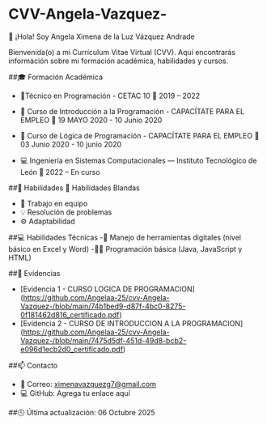 # CVV-Angela-Vazquez-

👋 ¡Hola! Soy Angela Ximena de la Luz Vázquez Andrade

  Bienvenida(o) a mi Currículum Vitae Virtual (CVV).
  Aquí encontrarás información sobre mi formación académica, habilidades y cursos.

  ##🎓 Formación Académica 
  - 🎯Técnico en Programación - CETAC 10
     📅 2019 – 2022
    
  -  📘 Curso de Introducción a la Programación - CAPACÍTATE PARA EL EMPLEO
      📅 19 MAYO 2020 - 10 Junio 2020
      
  - 🧩 Curso de Lógica de Programación - CAPACÍTATE PARA EL EMPLEO
      📅 03 Junio 2020 - 10 junio 2020

  - 💻 Ingeniería en Sistemas Computacionales — Instituto Tecnológico de León
     📅 2022 – En curso

  ##🧠 Habilidades
    💬 Habilidades Blandas  
  - 🤝 Trabajo en equipo
  - 💡 Resolución de problemas
  - ⚙️ Adaptabilidad

  ##💻 Habilidades Técnicas
  -🧰 Manejo de herramientas digitales (nivel básico en Excel y Word)
  -👩‍💻 Programación básica (Java, JavaScript y HTML)


##📁 Evidencias
- [Evidencia 1 - CURSO LOGICA DE PROGRAMACION] (https://github.com/Angelaa-25/cvv-Angela-Vazquez-/blob/main/74b1bed9-d87f-4bc0-8275-0f181462d816_certificado.pdf)
- [Evidencia 2 - CURSO DE INTRODUCCION A LA PROGRAMACION] (https://github.com/Angelaa-25/cvv-Angela-Vazquez-/blob/main/7475d5df-451d-49d8-bcb2-e096d1ecb2d0_certificado.pdf)

##📫 Contacto
  - 📧 Correo: ximenavazquezg7@gmail.com
  - 💻 GitHub: Agrega tu enlace aquí

##🕓 Última actualización: 06 Octubre 2025
    
    



